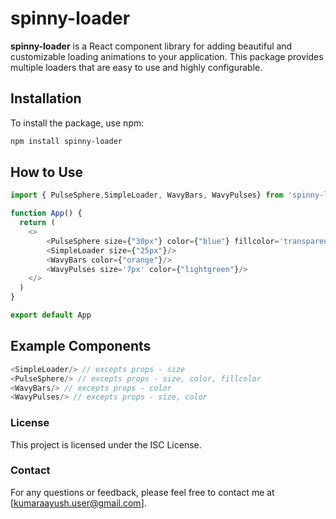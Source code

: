 # spinny-loader

**spinny-loader** is a React component library for adding beautiful and customizable loading animations to your application. This package provides multiple loaders that are easy to use and highly configurable.

## Installation

To install the package, use npm:

```bash
npm install spinny-loader
```

## How to Use

```js
import { PulseSphere,SimpleLoader, WavyBars, WavyPulses} from 'spinny-loader'

function App() {
  return (
    <>
        <PulseSphere size={"30px"} color={"blue"} fillcolor='transparent'/>
        <SimpleLoader size={"25px"}/>
        <WavyBars color={"orange"}/>
        <WavyPulses size='7px' color={"lightgreen"}/>
    </>
  )
}

export default App
 ```

## Example Components

```js 
<SimpleLoader/> // excepts props - size
<PulseSphere/> // excepts props - size, color, fillcolor
<WavyBars/> // excepts props - color
<WavyPulses/> // excepts props - size, color
```

### License

This project is licensed under the ISC License.


### Contact

For any questions or feedback, please feel free to contact me at [kumaraayush.user@gmail.com].

